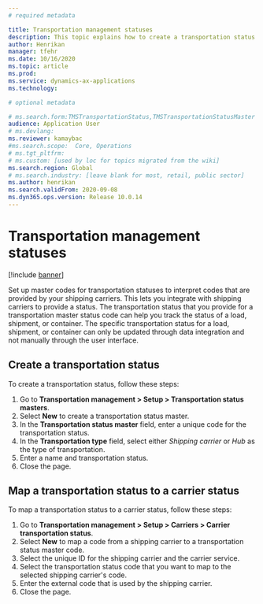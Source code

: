 ```yaml
---
# required metadata

title: Transportation management statuses
description: This topic explains how to create a transportation status and map that status to a carrier status.
author: Henrikan
manager: tfehr
ms.date: 10/16/2020
ms.topic: article
ms.prod: 
ms.service: dynamics-ax-applications
ms.technology: 

# optional metadata

# ms.search.form:TMSTransportationStatus,TMSTransportationStatusMaster
audience: Application User
# ms.devlang: 
ms.reviewer: kamaybac
#ms.search.scope:  Core, Operations
# ms.tgt_pltfrm: 
# ms.custom: [used by loc for topics migrated from the wiki]
ms.search.region: Global
# ms.search.industry: [leave blank for most, retail, public sector]
ms.author: henrikan
ms.search.validFrom: 2020-09-08
ms.dyn365.ops.version: Release 10.0.14
---
```


# Transportation management statuses

[!include [banner](../includes/banner.md)]

Set up master codes for transportation statuses to interpret codes that are provided by your shipping carriers. This lets you integrate with shipping carriers to provide a status. The transportation status that you provide for a transportation master status code can help you track the status of a load, shipment, or container. The specific transportation status for a load, shipment, or container can only be updated through data integration and not manually through the user interface.

## Create a transportation status

To create a transportation status, follow these steps:

1. Go to **Transportation management \> Setup \> Transportation status masters**.
1. Select **New** to create a transportation status master.
1. In the **Transportation status master** field, enter a unique code for the transportation status.
1. In the **Transportation type** field, select either *Shipping carrier* or *Hub* as the type of transportation.
1. Enter a name and transportation status.
1. Close the page.

## Map a transportation status to a carrier status

To map a transportation status to a carrier status, follow these steps:

1. Go to **Transportation management \> Setup \> Carriers \> Carrier transportation status**.
1. Select **New** to map a code from a shipping carrier to a transportation status master code.
1. Select the unique ID for the shipping carrier and the carrier service.
1. Select the transportation status code that you want to map to the selected shipping carrier's code.
1. Enter the external code that is used by the shipping carrier.
1. Close the page.
